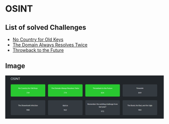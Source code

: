 # OSINT

## List of solved Challenges

- [No Country for Old Keys](No%20Country%20for%20Old%20Keys.md)
- [The Domain Always Resolves Twice](The%20Domain%20Always%20Resolves%20Twice.md)
- [Throwback to the Future](Throwback%20to%20the%20Future.md)


## Image
![OSINT](images/Screenshot_211.png)